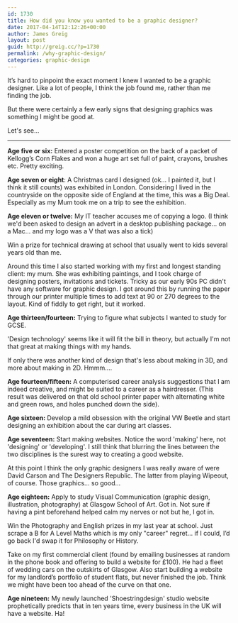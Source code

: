 ```yaml
---
id: 1730
title: How did you know you wanted to be a graphic designer?
date: 2017-04-14T12:12:26+00:00
author: James Greig
layout: post
guid: http://greig.cc/?p=1730
permalink: /why-graphic-design/
categories: graphic-design
---
```

It’s hard to pinpoint the exact moment I knew I wanted to be a graphic designer. Like a lot of people, I think the job found me, rather than me finding the job.

But there were certainly a few early signs that designing graphics was something I might be good at.

Let's see...

----

**Age five or six:**
Entered a poster competition on the back of a packet of Kellogg’s Corn Flakes and won a huge art set full of paint, crayons, brushes etc. Pretty exciting.

**Age seven or eight**:
A Christmas card I designed (ok... I painted it, but I think it still counts) was exhibited in London. Considering I lived in the countryside on the opposite side of England at the time, this was a Big Deal. Especially as my Mum took me on a trip to see the exhibition.

**Age eleven or twelve:**
My IT teacher accuses me of copying a logo. (I think we'd been asked to design an advert in a desktop publishing package... on a Mac... and my logo was a V that was also a tick)

Win a prize for technical drawing at school that usually went to kids several years old than me.

Around this time I also started working with my first and longest standing client: my mum. She was exhibiting paintings, and I took charge of designing posters, invitations and tickets. Tricky as our early 90s PC didn't have any software for graphic design. I got around this by running the paper through our printer multiple times to add text at 90 or 270 degrees to the layout. Kind of fiddly to get right, but it worked.

**Age thirteen/fourteen:**
Trying to figure what subjects I wanted to study for GCSE.

'Design technology' seems like it will fit the bill in theory, but actually I'm not that great at making things with my hands.

If only there was another kind of design that's less about making in 3D, and more about making in 2D. Hmmm....

**Age fourteen/fifteen:**
A computerised career analysis suggestions that I am indeed creative, and might be suited to a career as a hairdresser. (This result was delivered on that old school printer paper with alternating white and green rows, and holes punched down the side).

**Age sixteen:**
Develop a mild obsession with the original VW Beetle and start designing an exhibition about the car during art classes.

**Age seventeen:**
Start making websites. Notice the word 'making' here, not 'designing' or 'developing'. I still think that blurring the lines between the two disciplines is the surest way to creating a good website.

At this point I think the only graphic designers I was really aware of were David Carson and The Designers Republic. The latter from playing Wipeout, of course. Those graphics... so good...

**Age eighteen:**
Apply to study Visual Communication (graphic design, illustration, photography) at Glasgow School of Art. Got in. Not sure if having a pint beforehand helped calm my nerves or not but he, I got in.

Win the Photography and English prizes in my last year at school. Just scrape a B for A Level Maths which is my only "career" regret... if I could, I’d go back I'd swap it for Philosophy or History.

Take on my first commercial client (found by emailing businesses at random in the phone book and offering to build a website for £100). He had a fleet of wedding cars on the outskirts of Glasgow. Also start building a website for my landlord’s portfolio of student flats, but never finished the job. Think we might have been too ahead of the curve on that one.

**Age nineteen:**
My newly launched 'Shoestringdesign' studio website prophetically predicts that in ten years time, every business in the UK will have a website. Ha!

